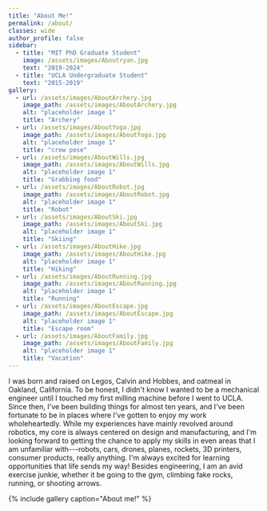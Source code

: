 ```yaml
---
title: "About Me!"
permalink: /about/
classes: wide
author_profile: false
sidebar:
  - title: "MIT PhD Graduate Student"
    image: /assets/images/Aboutryan.jpg
    text: "2019-2024"
  - title: "UCLA Undergraduate Student"
    text: "2015-2019"
gallery:
  - url: /assets/images/AboutArchery.jpg
    image_path: /assets/images/AboutArchery.jpg
    alt: "placeholder image 1"
    title: "Archery"
  - url: /assets/images/AboutYoga.jpg
    image_path: /assets/images/AboutYoga.jpg
    alt: "placeholder image 1"
    title: "crow pose"
  - url: /assets/images/AboutWills.jpg
    image_path: /assets/images/AboutWills.jpg
    alt: "placeholder image 1"
    title: "Grabbing food"
  - url: /assets/images/AboutRobot.jpg
    image_path: /assets/images/AboutRobot.jpg
    alt: "placeholder image 1"
    title: "Robot"
  - url: /assets/images/AboutSki.jpg
    image_path: /assets/images/AboutSki.jpg
    alt: "placeholder image 1"
    title: "Skiing"
  - url: /assets/images/AboutHike.jpg
    image_path: /assets/images/AboutHike.jpg
    alt: "placeholder image 1"
    title: "Hiking"
  - url: /assets/images/AboutRunning.jpg
    image_path: /assets/images/AboutRunning.jpg
    alt: "placeholder image 1"
    title: "Running"
  - url: /assets/images/AboutEscape.jpg
    image_path: /assets/images/AboutEscape.jpg
    alt: "placeholder image 1"
    title: "Escape room"
  - url: /assets/images/AboutFamily.jpg
    image_path: /assets/images/AboutFamily.jpg
    alt: "placeholder image 1"
    title: "Vacation"
---
```


I was born and raised on Legos, Calvin and Hobbes, and oatmeal in Oakland, California. To be honest, I didn't know I wanted to be a mechanical engineer until I touched my first milling machine before I went to UCLA. Since then, I've been building things for almost ten years, and I've been fortunate to be in places where I've gotten to enjoy my work wholeheartedly. While my experiences have mainly revolved around robotics, my core is always centered on design and manufacturing, and I'm looking forward to getting the chance to apply my skills in even areas that I am unfamiliar with---robots, cars, drones, planes, rockets, 3D printers, consumer products, really anything. I'm always excited for learning opportunities that life sends my way! Besides engineering, I am an avid exercise junkie, whether it be going to the gym, climbing fake rocks, running, or shooting arrows.  

{% include gallery caption="About me!" %}